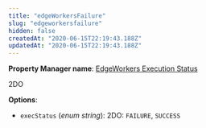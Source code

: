 ```yaml
---
title: "edgeWorkersFailure"
slug: "edgeworkersfailure"
hidden: false
createdAt: "2020-06-15T22:19:43.188Z"
updatedAt: "2020-06-15T22:19:43.188Z"
---
```

__Property Manager name__: [EdgeWorkers Execution Status](https://control.akamai.com/wh/CUSTOMER/AKAMAI/en-US/WEBHELP/property-manager/property-manager-help/csh_lookup.html?id=PM_0019)

2DO

__Options__:

- `execStatus` (_enum string_): 2DO: `FAILURE`, `SUCCESS`
